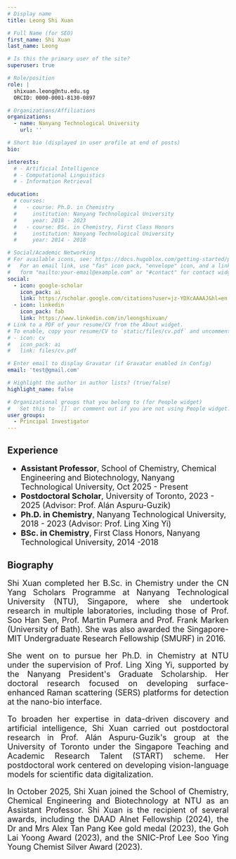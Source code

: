 ```yaml
---
# Display name
title: Leong Shi Xuan

# Full Name (for SEO)
first_name: Shi Xuan
last_name: Leong

# Is this the primary user of the site?
superuser: true

# Role/position
role: |
  shixuan.leong@ntu.edu.sg  
  ORCID: 0000-0001-8130-0897

# Organizations/Affiliations
organizations:
  - name: Nanyang Technological University
    url: ''

# Short bio (displayed in user profile at end of posts)
bio: 

interests:
  # - Artificial Intelligence
  # - Computational Linguistics
  # - Information Retrieval

education:
  # courses:
  #   - course: Ph.D. in Chemistry
  #     institution: Nanyang Technological University
  #     year: 2018 - 2023
  #   - course: BSc. in Chemistry, First Class Honors
  #     institution: Nanyang Technological University
  #     year: 2014 - 2018

# Social/Academic Networking
# For available icons, see: https://docs.hugoblox.com/getting-started/page-builder/#icons
#   For an email link, use "fas" icon pack, "envelope" icon, and a link in the
#   form "mailto:your-email@example.com" or "#contact" for contact widget.
social:
  - icon: google-scholar
    icon_pack: ai
    link: https://scholar.google.com/citations?user=jz-YDXcAAAAJ&hl=en
  - icon: linkedin
    icon_pack: fab
    link: https://www.linkedin.com/in/leongshixuan/
# Link to a PDF of your resume/CV from the About widget.
# To enable, copy your resume/CV to `static/files/cv.pdf` and uncomment the lines below.
# - icon: cv
#   icon_pack: ai
#   link: files/cv.pdf

# Enter email to display Gravatar (if Gravatar enabled in Config)
email: 'test@gmail.com'

# Highlight the author in author lists? (true/false)
highlight_name: false

# Organizational groups that you belong to (for People widget)
#   Set this to `[]` or comment out if you are not using People widget.
user_groups:
  - Principal Investigator
---
```


## Experience

<div style="font-size: 18px;">

- **Assistant Professor**, School of Chemistry, Chemical Engineering and Biotechnology, Nanyang Technological University, Oct 2025 - Present
- **Postdoctoral Scholar**, University of Toronto, 2023 - 2025 (Advisor: Prof. Alán Aspuru-Guzik)
- **Ph.D. in Chemistry**, Nanyang Technological University, 2018 - 2023 (Advisor: Prof. Ling Xing Yi)
- **BSc. in Chemistry**, First Class Honors, Nanyang Technological University, 2014 -2018

</div>

## Biography

<div style="text-align: justify; font-size: 18px;">
<p>Shi Xuan completed her B.Sc. in Chemistry under the CN Yang Scholars Programme at Nanyang Technological University (NTU), Singapore, where she undertook research in multiple laboratories, including those of Prof. Soo Han Sen, Prof. Martin Pumera and Prof. Frank Marken (University of Bath). She was also awarded the Singapore-MIT Undergraduate Research Fellowship (SMURF) in 2016.</p>

<p>She went on to pursue her Ph.D. in Chemistry at NTU under the supervision of Prof. Ling Xing Yi, supported by the Nanyang President's Graduate Scholarship. Her doctoral research focused on developing surface-enhanced Raman scattering (SERS) platforms for detection at the nano-bio interface.</p>

<p>To broaden her expertise in data-driven discovery and artificial intelligence, Shi Xuan carried out postdoctoral research in Prof. Alán Aspuru-Guzik's group at the University of Toronto under the Singapore Teaching and Academic Research Talent (START) scheme. Her postdoctoral work centered on developing vision-language models for scientific data digitalization.</p>

<p>In October 2025, Shi Xuan joined the School of Chemistry, Chemical Engineering and Biotechnology at NTU as an Assistant Professor. Shi Xuan is the recipient of several awards, including the DAAD AInet Fellowship (2024), the Dr and Mrs Alex Tan Pang Kee gold medal (2023), the Goh Lai Yoong Award (2023), and the SNIC-Prof Lee Soo Ying Young Chemist Silver Award (2023).</p>
</div> 
